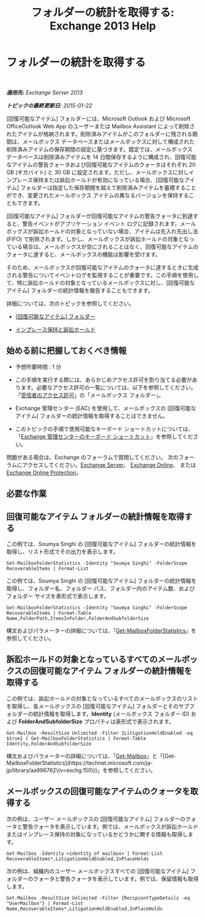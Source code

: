 ﻿---
title: " フォルダーの統計を取得する: Exchange 2013 Help"
TOCTitle: " フォルダーの統計を取得する"
ms:assetid: dee77958-ee87-4908-85e4-ad053bacd8b0
ms:mtpsurl: https://technet.microsoft.com/ja-jp/library/Ff714343(v=EXCHG.150)
ms:contentKeyID: 52057867
ms.date: 04/24/2018
mtps_version: v=EXCHG.150
ms.translationtype: HT
---

# フォルダーの統計を取得する

 

_**適用先:** Exchange Server 2013_

_**トピックの最終更新日:** 2015-01-22_

\[回復可能なアイテム\] フォルダーには、Microsoft Outlook および Microsoft OfficeOutlook Web App のユーザーまたは Mailbox Assistant によって削除されたアイテムが格納されます。削除済みアイテムがこのフォルダーに残される期間は、メールボックス データベースまたはメールボックスに対して構成された削除済みアイテムの保存期間の設定に基づきます。既定では、メールボックス データベースは削除済みアイテムを 14 日間保存するように構成され、回復可能なアイテムの警告クォータおよび回復可能なアイテムのクォータはそれぞれ 20 GB (ギガバイト) と 30 GB に設定されます。ただし、メールボックスに対しインプレース保持または訴訟ホールドが有効になっている場合、\[回復可能なアイテム\] フォルダーは指定した保存期間を超えて削除済みアイテムを蓄積することができ、変更されたメールボックス アイテムの異なるバージョンを保持することもできます。

\[回復可能なアイテム\] フォルダーが回復可能なアイテムの警告クォータに到達すると、警告イベントがアプリケーション イベント ログに記録されます。メールボックスが訴訟ホールドの対象となっていない場合、アイテムは先入れ先出し法 (FIFO) で削除されます。しかし、メールボックスが訴訟ホールドの対象となっている場合は、メールボックスが空にされることはなく、回復可能なアイテムのクォータに達すると、メールボックスの機能は影響を受けます。

そのため、メールボックスが回復可能なアイテムのクォータに達するときに生成される警告についてイベントログを監視することが重要です。この手順を使用して、特に訴訟ホールドの対象となっているメールボックスに対し、\[回復可能なアイテム\] フォルダーの統計情報を報告することもできます。

詳細については、次のトピックを参照してください。

  - [\[回復可能なアイテム\] フォルダー](recoverable-items-folder-exchange-2013-help.md)

  - [インプレース保持と訴訟ホールド](in-place-hold-and-litigation-hold-exchange-2013-help.md)

## 始める前に把握しておくべき情報

  - 予想所要時間 : 1 分

  - この手順を実行する際には、あらかじめアクセス許可を割り当てる必要があります。必要なアクセス許可の一覧については、以下を参照してください。「[受信者のアクセス許可](recipients-permissions-exchange-2013-help.md)」の「メールボックス フォルダー」。

  - Exchange 管理センター (EAC) を使用して、メールボックスの \[回復可能なアイテム\] フォルダーの統計情報を取得することはできません。

  - このトピックの手順で使用可能なキーボード ショートカットについては、「[Exchange 管理センターのキーボード ショートカット](keyboard-shortcuts-in-the-exchange-admin-center-exchange-online-protection-help.md)」を参照してください。

問題がある場合は、Exchange のフォーラムで質問してください。 次のフォーラムにアクセスしてください。[Exchange Server](https://go.microsoft.com/fwlink/p/?linkid=60612)、 [Exchange Online](https://go.microsoft.com/fwlink/p/?linkid=267542)、 または [Exchange Online Protection](https://go.microsoft.com/fwlink/p/?linkid=285351)。

## 必要な作業

## 回復可能なアイテム フォルダーの統計情報を取得する

この例では、Soumya Singhi の \[回復可能なアイテム\] フォルダーの統計情報を取得し、リスト形式でその出力を表示します。

    Get-MailboxFolderStatistics -Identity "Soumya Singhi" -FolderScope RecoverableItems | Format-List

この例では、Soumya Singhi の \[回復可能なアイテム\] フォルダーの統計情報を取得し、フォルダー名、フォルダー パス、フォルダー内のアイテム数、およびフォルダー サイズを表形式で表示します。

    Get-MailboxFolderStatistics -Identity "Soumya Singhi" -FolderScope RecoverableItems | Format-Table Name,FolderPath,ItemsInFolder,FolderAndSubfolderSize

構文およびパラメーターの詳細については、「[Get-MailboxFolderStatistics](https://technet.microsoft.com/ja-jp/library/aa996762\(v=exchg.150\))」を参照してください。

## 訴訟ホールドの対象となっているすべてのメールボックスの回復可能なアイテム フォルダーの統計情報を取得する

この例では、訴訟ホールドの対象となっているすべてのメールボックスのリストを取得し、各メールボックスの \[回復可能なアイテム\] フォルダーとそのサブフォルダーの統計情報を取得します。**Identity** (メールボックス フォルダー ID) および **FolderAndSubfolderSize** プロパティは表形式で表示されます。

    Get-Mailbox -ResultSize Unlimited -Filter {LitigationHoldEnabled -eq $true} | Get-MailboxFolderStatistics | Format-Table Identity,FolderAndSubfolderSize

構文およびパラメーターの詳細については、「[Get-Mailbox](https://technet.microsoft.com/ja-jp/library/bb123685\(v=exchg.150\))」と「[Get-MailboxFolderStatistics](https://technet.microsoft.com/ja-jp/library/aa996762\(v=exchg.150\))」を参照してください。

## メールボックスの回復可能なアイテムのクォータを取得する

次の例は、ユーザー メールボックスの \[回復可能なアイテム\] フォルダーのクォータと警告クォータを表示しています。例では、メールボックスが訴訟ホールドまたはインプレース保持の対象になっているかどうかに関する情報も取得します。

    Get-Mailbox -Identity <identity of mailbox> | Format-List RecoverableItems*,LitigationHoldEnabled,InPlaceHolds

次の例は、組織内のユーザー メールボックスすべての \[回復可能なアイテム\] フォルダーのクォータと警告クォータを表示しています。例では、保留情報も取得します。

    Get-Mailbox -ResultSize Unlimited -Filter {RecipientTypeDetails -eq "UserMailbox"} | Format-List Name,RecoverableItems*,LitigationHoldEnabled,InPlaceHolds

